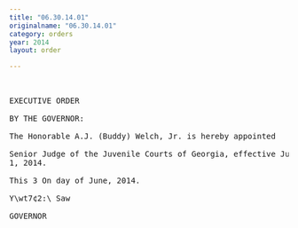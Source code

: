 ```yaml
---
title: "06.30.14.01"
originalname: "06.30.14.01"
category: orders
year: 2014
layout: order

---
```

<pre>
 

EXECUTIVE ORDER

BY THE GOVERNOR:

The Honorable A.J. (Buddy) Welch, Jr. is hereby appointed

Senior Judge of the Juvenile Courts of Georgia, effective July
1, 2014.

This 3 On day of June, 2014.

Y\wt7¢2:\ Saw

GOVERNOR

</pre>
